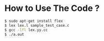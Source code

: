 # How to Use The Code  ?

```bash
$ sudo apt-get install flex
$ lex lex.l sample_test_case.c
$ gcc -lfl lex.yy.cc
$ ./a.out
```
